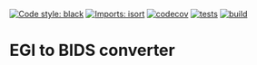 [![Code style: black](https://img.shields.io/badge/code%20style-black-000000.svg)](https://github.com/psf/black)
[![Imports: isort](https://img.shields.io/badge/%20imports-isort-%231674b1?style=flat&labelColor=ef8336)](https://pycqa.github.io/isort/)
[![codecov](https://codecov.io/gh/fcbg-hnp/egi2bids/branch/main/graph/badge.svg?token=1B4U43BHQF)](https://codecov.io/gh/fcbg-hnp/egi2bids)
[![tests](https://github.com/fcbg-hnp/egi2bids/actions/workflows/pytest.yml/badge.svg?branch=main)](https://github.com/fcbg-hnp/egi2bids/actions/workflows/pytest.yml)
[![build](https://github.com/fcbg-hnp/egi2bids/actions/workflows/build.yml/badge.svg?branch=main)](https://github.com/fcbg-hnp/egi2bids/actions/workflows/build.yml)

# EGI to BIDS converter
